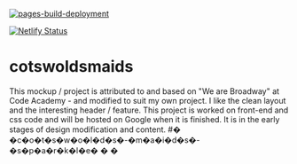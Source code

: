 [![pages-build-deployment](https://github.com/SOliv1/cotswoldsmaids/actions/workflows/pages/pages-build-deployment/badge.svg)](https://github.com/SOliv1/cotswoldsmaids/actions/workflows/pages/pages-build-deployment)

[![Netlify Status](https://api.netlify.com/api/v1/badges/93e91cb7-34cf-4485-a1c9-12dac0e17234/deploy-status?branch=master)](https://app.netlify.com/sites/cotswolds-maids-sparkle/deploys)

# cotswoldsmaids

This mockup / project is attributed to and based on "We are Broadway" at  Code Academy - and modified to suit my own project.  I like the clean layout and the interesting header / feature.
This project is worked on front-end and css code and will be hosted on Google when it is finished.  It is in the early stages of design modification and content.
#� �c�o�t�s�w�o�l�d�s�-�m�a�i�d�s�-�s�p�a�r�k�l�e�
�
�
